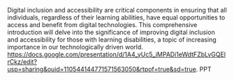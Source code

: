 Digital inclusion and accessibility are critical components in ensuring that all individuals, regardless of their learning abilities, have equal opportunities to access and benefit from digital technologies. This comprehensive introduction will delve into the significance of improving digital inclusion and accessibility for those with learning disabilities, a topic of increasing importance in our technologically driven world.
https://docs.google.com/presentation/d/1A4_yUc5_iMPADi1eWdtFZbLvGQElrCkz/edit?usp=sharing&ouid=110544144771571563050&rtpof=true&sd=true. PPT 
